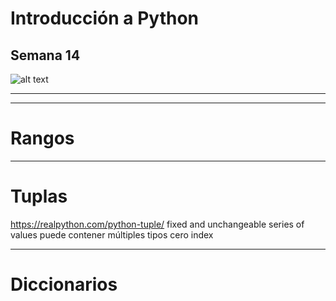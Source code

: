 # Introducción a Python

## Semana 14
<!-- .element style="text-align:center" -->

![alt text](./img/logo2.png) <!-- .element style="margin-left: auto; margin-right: auto; display: block" -->

---


---

# Rangos


---

# Tuplas

https://realpython.com/python-tuple/
fixed and unchangeable series of values
puede contener múltiples tipos
cero index





---


# Diccionarios


